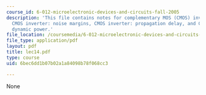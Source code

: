 ```yaml
---
course_id: 6-012-microelectronic-devices-and-circuits-fall-2005
description: 'This file contains notes for complementary MOS (CMOS) inverter: introduction,
  CMOS inverter: noise margins, CMOS inverter: propagation delay, and CMOS inverter:
  dynamic power.'
file_location: /coursemedia/6-012-microelectronic-devices-and-circuits-fall-2005/6bec6dd1b07b02a1a84098b78f068cc3_lec14.pdf
file_type: application/pdf
layout: pdf
title: lec14.pdf
type: course
uid: 6bec6dd1b07b02a1a84098b78f068cc3

---
```

None